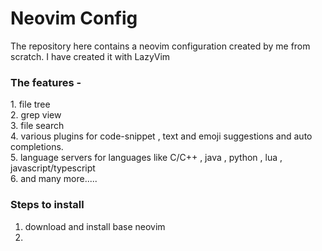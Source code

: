 <h1>Neovim Config</h1>
The repository here contains a neovim configuration created by me from scratch.
I have created it with LazyVim

<h3>The features -</h3>
1. file tree<br>
2. grep view<br>
3. file search<br>
4. various plugins for code-snippet , text and emoji suggestions and auto completions.<br>
5. language servers for languages like C/C++ , java , python , lua , javascript/typescript<br>
6. and many more.....<br>

<h3>Steps to install</h3>

1. download and install base neovim
2. 
